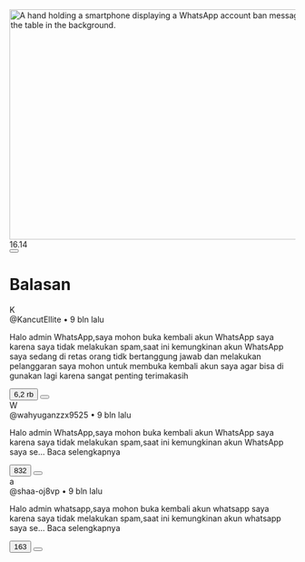 <html lang="en">
 <head>
  <meta charset="utf-8"/>
  <meta content="width=device-width, initial-scale=1.0" name="viewport"/>
  <title>
   WhatsApp Comments
  </title>
  <script src="https://cdn.tailwindcss.com">
  </script>
  <link href="https://cdnjs.cloudflare.com/ajax/libs/font-awesome/5.15.3/css/all.min.css" rel="stylesheet"/>
 </head>
 <body class="bg-white">
  <div class="max-w-md mx-auto">
   <!-- Image Section -->
   <div class="relative">
    <img alt="A hand holding a smartphone displaying a WhatsApp account ban message. Two toy cars are placed on the table in the background." class="w-full" height="405" src="https://storage.googleapis.com/a1aa/image/e2nV67v8qhVeZEdqlDaJjQLzH1u04PwRY4DtXfDI4JJQowSnA.jpg" width="720"/>
    <div class="absolute top-0 left-0 right-0 flex justify-between items-center p-2 text-white">
     <span>
      16.14
     </span>
     <div class="flex space-x-1">
      <i class="fas fa-signal">
      </i>
      <i class="fas fa-wifi">
      </i>
      <i class="fas fa-battery-full">
      </i>
     </div>
    </div>
   </div>
   <!-- Comments Section -->
   <div class="bg-white p-4">
    <div class="flex items-center space-x-2 mb-4">
     <button class="text-xl">
      <i class="fas fa-arrow-left">
      </i>
     </button>
     <h1 class="text-xl font-semibold">
      Balasan
     </h1>
    </div>
    <!-- Comment 1 -->
    <div class="flex items-start space-x-2 mb-4">
     <div class="flex-shrink-0">
      <div class="bg-green-500 text-white rounded-full w-8 h-8 flex items-center justify-center">
       K
      </div>
     </div>
     <div>
      <div class="flex items-center space-x-2">
       <span class="font-semibold">
        @KancutEllite
       </span>
       <span class="text-gray-500 text-sm">
        • 9 bln lalu
       </span>
      </div>
      <p>
       Halo admin WhatsApp,saya mohon buka kembali akun WhatsApp saya karena saya tidak melakukan spam,saat ini kemungkinan akun WhatsApp saya sedang di retas orang tidk bertanggung jawab dan melakukan pelanggaran saya mohon untuk membuka kembali akun saya agar bisa di gunakan lagi karena sangat penting terimakasih
      </p>
      <div class="flex items-center space-x-2 mt-2">
       <button class="flex items-center space-x-1 text-gray-500">
        <i class="fas fa-thumbs-up">
        </i>
        <span>
         6,2 rb
        </span>
       </button>
       <button class="flex items-center space-x-1 text-gray-500">
        <i class="fas fa-thumbs-down">
        </i>
       </button>
       <i class="fas fa-heart text-red-500">
       </i>
      </div>
     </div>
    </div>
    <!-- Comment 2 -->
    <div class="flex items-start space-x-2 mb-4">
     <div class="flex-shrink-0">
      <div class="bg-orange-500 text-white rounded-full w-8 h-8 flex items-center justify-center">
       W
      </div>
     </div>
     <div>
      <div class="flex items-center space-x-2">
       <span class="font-semibold">
        @wahyuganzzx9525
       </span>
       <span class="text-gray-500 text-sm">
        • 9 bln lalu
       </span>
      </div>
      <p>
       Halo admin WhatsApp,saya mohon buka kembali akun WhatsApp saya karena saya tidak melakukan spam,saat ini kemungkinan akun WhatsApp saya se...
       <span class="text-blue-500">
        Baca selengkapnya
       </span>
      </p>
      <div class="flex items-center space-x-2 mt-2">
       <button class="flex items-center space-x-1 text-gray-500">
        <i class="fas fa-thumbs-up">
        </i>
        <span>
         832
        </span>
       </button>
       <button class="flex items-center space-x-1 text-gray-500">
        <i class="fas fa-thumbs-down">
        </i>
       </button>
      </div>
     </div>
    </div>
    <!-- Comment 3 -->
    <div class="flex items-start space-x-2 mb-4">
     <div class="flex-shrink-0">
      <div class="bg-brown-500 text-white rounded-full w-8 h-8 flex items-center justify-center">
       a
      </div>
     </div>
     <div>
      <div class="flex items-center space-x-2">
       <span class="font-semibold">
        @shaa-oj8vp
       </span>
       <span class="text-gray-500 text-sm">
        • 9 bln lalu
       </span>
      </div>
      <p>
       Halo admin whatsapp,saya mohon buka kembali akun whatsapp saya karena saya tidak melakukan spam,saat ini kemungkinan akun whatsapp saya se...
       <span class="text-blue-500">
        Baca selengkapnya
       </span>
      </p>
      <div class="flex items-center space-x-2 mt-2">
       <button class="flex items-center space-x-1 text-gray-500">
        <i class="fas fa-thumbs-up">
        </i>
        <span>
         163
        </span>
       </button>
       <button class="flex items-center space-x-1 text-gray-500">
        <i class="fas fa-thumbs-down">
        </i>
       </button>
      </div>
     </div>
    </div>
   </div>
  </div>
 </body>
</html>
